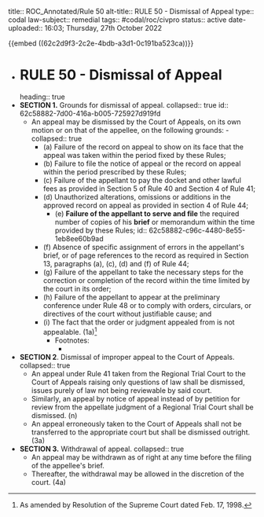 title:: ROC_Annotated/Rule 50
alt-title:: RULE 50 - Dismissal of Appeal
type:: codal
law-subject:: remedial
tags:: #codal/roc/civpro
status:: active
date-uploaded:: 16:03; Thursday, 27th October 2022

{{embed ((62c2d9f3-2c2e-4bdb-a3d1-0c191ba523ca))}}

- # RULE 50 - Dismissal of Appeal
  heading:: true
- **SECTION 1.** Grounds for dismissal of appeal.
  collapsed:: true
  id:: 62c58882-7d00-416a-b005-725927d919fd
	- An appeal may be dismissed by the Court of Appeals, on its own motion or on that of the appellee, on the following grounds: -
	  collapsed:: true
		- (a) Failure of the record on appeal to show on its face that the appeal was taken within the period fixed by these Rules;
		- (b) Failure to file the notice of appeal or the record on appeal within the period prescribed by these Rules;
		- (c) Failure of the appellant to pay the docket and other lawful fees as provided in Section 5 of Rule 40 and Section 4 of Rule 41;
		- (d) Unauthorized alterations, omissions or additions in the approved record on appeal as provided in section 4 of Rule 44;
			- (e) **Failure of the appellant to serve and file** the required number of copies of his **brief** or memorandum within the time provided by these Rules;
			  id:: 62c58882-c96c-4480-8e55-1eb8ee60b9ad
		- (f) Absence of specific assignment of errors in the appellant's brief, or of page references to the record as required in Section 13, paragraphs (a), (c), (d) and (f) of Rule 44;
		- (g) Failure of the appellant to take the necessary steps for the correction or completion of the record within the time limited by the court in its order;
		- (h) Failure of the appellant to appear at the preliminary conference under Rule 48 or to comply with orders, circulars, or directives of the court without justifiable cause; and
		- (i) The fact that the order or judgment appealed from is not appealable. (1a)[^1]
			- Footnotes:
				- [^1]: As amended by Resolution of the Supreme Court dated Feb. 17, 1998.
- **SECTION 2**. Dismissal of improper appeal to the Court of Appeals.
  collapsed:: true
	- An appeal under Rule 41 taken from the Regional Trial Court to the Court of Appeals raising only questions of law shall be dismissed, issues purely of law not being reviewable by said court.
	- Similarly, an appeal by notice of appeal instead of by petition for review from the appellate judgment of a Regional Trial Court shall be dismissed. (n)
	- An appeal erroneously taken to the Court of Appeals shall not be transferred to the appropriate court but shall be dismissed outright. (3a)
- **SECTION 3.** Withdrawal of appeal.
  collapsed:: true
	- An appeal may be withdrawn as of right at any time before the filing of the appellee's brief.
	- Thereafter, the withdrawal may be allowed in the discretion of the court. (4a)